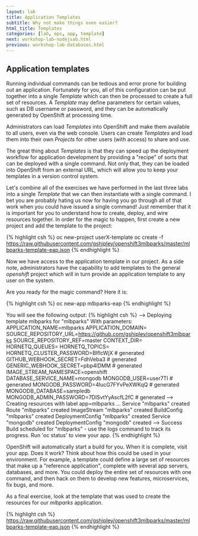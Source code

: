 ```yaml
---
layout: lab
title: Application Templates
subtitle: Why not make things even easier?
html_title: Templates
categories: [lab, ops, app, template]
next: workshop-lab-nodejsab.html
previous: workshop-lab-databases.html
---
```


## Application templates

Running individual commands can be tedious and error prone for building out
an application. Fortunately for you, all of this configuration can be put together
into a single *Template* which can then be processed to create a full set of
resources. A *Template* may define parameters for certain values, such as DB
username or password, and they can be automatically generated by OpenShift at
processing time.

Administrators can load *Templates* into OpenShift and make them available to
all users, even via the web console. Users can create *Templates* and load them
into their own *Projects* for other users (with access) to share and use.

The great thing about *Templates* is that they can speed up the deployment
workflow for application development by providing a "recipe" of sorts that can
be deployed with a single command.  Not only that, they can be loaded into
OpenShift from an external URL, which will allow you to keep your templates in a
version control system.

Let's combine all of the exercises we have performed in the last three labs into
a single *Template* that we can then instantiate with a single command.  I bet
you are probably hating us now for having you go through all of that work when
you could have issued a single command! Just remember that it is important for
you to understand how to create, deploy, and wire resources together.  In order
for the magic to happen, first create a new project and add the template to the
project:

{% highlight csh %}
oc new-project userX-template
oc create -f https://raw.githubusercontent.com/gshipley/openshift3mlbparks/master/mlbparks-template-eap.json
{% endhighlight %}

Now we have access to the application template in our project.  As a side note, administrators have the capability to add templates to the general *openshift* project which will in turn provide an application template to any user on the system.

Are you ready for the magic command?  Here it is:

{% highlight csh %}
oc new-app mlbparks-eap
{% endhighlight %}

You will see the following output:
{% highlight csh %}
--> Deploying template mlbparks for "mlbparks"
     With parameters:
      APPLICATION_NAME=mlbparks
      APPLICATION_DOMAIN=
      SOURCE_REPOSITORY_URL=https://github.com/gshipley/openshift3mlbparks
      SOURCE_REPOSITORY_REF=master
      CONTEXT_DIR=
      HORNETQ_QUEUES=
      HORNETQ_TOPICS=
      HORNETQ_CLUSTER_PASSWORD=BlflcWjX # generated
      GITHUB_WEBHOOK_SECRET=FdhVeba3 # generated
      GENERIC_WEBHOOK_SECRET=pbp4lDMM # generated
      IMAGE_STREAM_NAMESPACE=openshift
      DATABASE_SERVICE_NAME=mongodb
      MONGODB_USER=user7TI # generated
      MONGODB_PASSWORD=4IucG7FYvPeXWKqQ # generated
      MONGODB_DATABASE=sampledb
      MONGODB_ADMIN_PASSWORD=7DlSvtYyAscfL2fC # generated
--> Creating resources with label app=mlbparks ...
    Service "mlbparks" created
    Route "mlbparks" created
    ImageStream "mlbparks" created
    BuildConfig "mlbparks" created
    DeploymentConfig "mlbparks" created
    Service "mongodb" created
    DeploymentConfig "mongodb" created
--> Success
    Build scheduled for "mlbparks" - use the logs command to track its progress.
    Run 'oc status' to view your app.
{% endhighlight %}

OpenShift will automatically start a build for you. When it is complete, visit
your app. Does it work? Think about how this could be used in your environment.
For example, a template could define a large set of resources that make up a
"reference application", complete with several app servers, databases, and more.
You could deploy the entire set of resources with one command, and then hack on
them to develop new features, microservices, fix bugs, and more.

As a final exercise, look at the template that was used to create the
resources for our *mlbparks* application.

{% highlight csh %}
https://raw.githubusercontent.com/gshipley/openshift3mlbparks/master/mlbparks-template-eap.json
{% endhighlight %}
